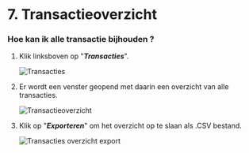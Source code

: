 # 7.  Transactieoverzicht


### Hoe kan ik alle transactie bijhouden ?

1.  Klik linksboven op "**_Transacties_**".

    <img src="https://raw.githubusercontent.com/teamforus/manuals/master/img/manual-aanbieder-transacties.png" alt="Transacties">

1.  Er wordt een venster geopend met daarin een overzicht van alle transacties.

    <img src="https://raw.githubusercontent.com/teamforus/manuals/master/img/manual-aanbieder-transactieoverzicht.png" alt="Transactieoverzicht">

1.  Klik op "**_Exporteren_**" om het overzicht op te slaan als .CSV bestand.

    <img src="https://raw.githubusercontent.com/teamforus/manuals/master/img/manual-aanbieder-transactieoverzicht-export.png" alt="Transacties overzicht export">
